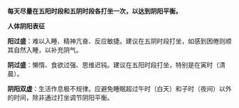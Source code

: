 

**每天尽量在五阳时段和五阴时段各打坐一次，以达到阴阳平衡。**


**人体阴阳表征**

**阳过盛**：难以入睡、精神亢奋、反应敏捷。建议在五阴时段打坐，如感到困倦则顺其自然入睡，以补充阴气。

**阴过盛**：懒惰、食欲过强、思维迟钝。建议在五阳时段打坐，特别是在寅时（清晨）。

**阴阳双虚**：生活作息极不规律。应避免睡眠超过午时（白天）和子时（夜间）以外的时间，除非通过打坐调节阴阳平衡。